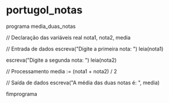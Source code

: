 # portugol_notas

programa media_duas_notas

// Declaração das variáveis
real nota1, nota2, media

// Entrada de dados
escreva("Digite a primeira nota: ")
leia(nota1)

escreva("Digite a segunda nota: ")
leia(nota2)

// Processamento
media := (nota1 + nota2) / 2

// Saída de dados
escreva("A média das duas notas é: ", media)

fimprograma
